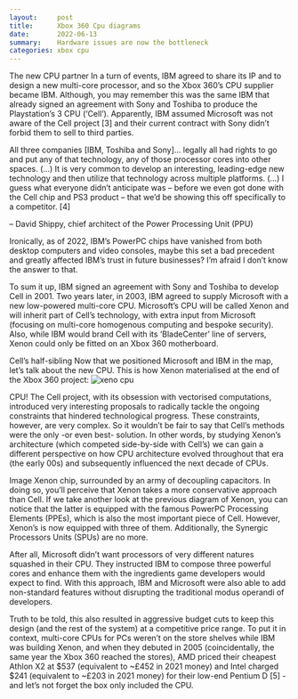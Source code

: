 ```yaml
---
layout:     post
title:      Xbox 360 Cpu diagrams
date:       2022-06-13
summary:    Hardware issues are now the bottleneck
categories: xbox cpu
---
```


The new CPU partner
In a turn of events, IBM agreed to share its IP and to design a new multi-core processor, and so the Xbox 360’s CPU supplier became IBM. Although, you may remember this was the same IBM that already signed an agreement with Sony and Toshiba to produce the Playstation’s 3 CPU (‘Cell’). Apparently, IBM assumed Microsoft was not aware of the Cell project [3] and their current contract with Sony didn’t forbid them to sell to third parties.

All three companies [IBM, Toshiba and Sony]… legally all had rights to go and put any of that technology, any of those processor cores into other spaces. (…) It is very common to develop an interesting, leading-edge new technology and then utilize that technology across multiple platforms. (…) I guess what everyone didn’t anticipate was – before we even got done with the Cell chip and PS3 product – that we’d be showing this off specifically to a competitor. [4]

– David Shippy, chief architect of the Power Processing Unit (PPU)

Ironically, as of 2022, IBM’s PowerPC chips have vanished from both desktop computers and video consoles, maybe this set a bad precedent and greatly affected IBM’s trust in future businesses? I’m afraid I don’t know the answer to that.

To sum it up, IBM signed an agreement with Sony and Toshiba to develop Cell in 2001. Two years later, in 2003, IBM agreed to supply Microsoft with a new low-powered multi-core CPU. Microsoft’s CPU will be called Xenon and will inherit part of Cell’s technology, with extra input from Microsoft (focusing on multi-core homogenous computing and bespoke security). Also, while IBM would brand Cell with its ‘BladeCenter’ line of servers, Xenon could only be fitted on an Xbox 360 motherboard.

Cell’s half-sibling
Now that we positioned Microsoft and IBM in the map, let’s talk about the new CPU. This is how Xenon materialised at the end of the Xbox 360 project: ![xeno cpu](./pictures/xenocpu.png)

CPU!
The Cell project, with its obsession with vectorised computations, introduced very interesting proposals to radically tackle the ongoing constraints that hindered technological progress. These constraints, however, are very complex. So it wouldn’t be fair to say that Cell’s methods were the only -or even best- solution. In other words, by studying Xenon’s architecture (which competed side-by-side with Cell’s) we can gain a different perspective on how CPU architecture evolved throughout that era (the early 00s) and subsequently influenced the next decade of CPUs.

Image
Xenon chip, surrounded by an army of decoupling capacitors.
In doing so, you’ll perceive that Xenon takes a more conservative approach than Cell. If we take another look at the previous diagram of Xenon, you can notice that the latter is equipped with the famous PowerPC Processing Elements (PPEs), which is also the most important piece of Cell. However, Xenon’s is now equipped with three of them. Additionally, the Synergic Processors Units (SPUs) are no more.

After all, Microsoft didn’t want processors of very different natures squashed in their CPU. They instructed IBM to compose three powerful cores and enhance them with the ingredients game developers would expect to find. With this approach, IBM and Microsoft were also able to add non-standard features without disrupting the traditional modus operandi of developers.

Truth to be told, this also resulted in aggressive budget cuts to keep this design (and the rest of the system) at a competitive price range. To put it in context, multi-core CPUs for PCs weren’t on the store shelves while IBM was building Xenon, and when they debuted in 2005 (coincidentally, the same year the Xbox 360 reached the stores), AMD priced their cheapest Athlon X2 at $537 (equivalent to ~£452 in 2021 money) and Intel charged $241 (equivalent to ~£203 in 2021 money) for their low-end Pentium D [5] - and let’s not forget the box only included the CPU.


